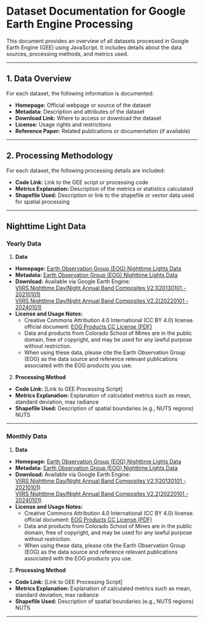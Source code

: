 # Dataset Documentation for Google Earth Engine Processing

This document provides an overview of all datasets processed in Google Earth Engine (GEE) using JavaScript. It includes details about the data sources, processing methods, and metrics used.

---

## 1. Data Overview

For each dataset, the following information is documented:

- **Homepage:** Official webpage or source of the dataset  
- **Metadata:** Description and attributes of the dataset  
- **Download Link:** Where to access or download the dataset  
- **License:** Usage rights and restrictions  
- **Reference Paper:** Related publications or documentation (if available)  

---

## 2. Processing Methodology

For each dataset, the following processing details are included:

- **Code Link:** Link to the GEE script or processing code  
- **Metrics Explanation:** Description of the metrics or statistics calculated  
- **Shapefile Used:** Description or link to the shapefile or vector data used for spatial processing  

---

## Nighttime Light Data

### Yearly Data

1. **Data**  
- **Homepage:** [Earth Observation Group (EOG) Nighttime Lights Data](https://eogdata.mines.edu/products/vnl/)  
- **Metadata:** [Earth Observation Group (EOG) Nighttime Lights Data](https://eogdata.mines.edu/products/vnl/)   
- **Download:** Available via Google Earth Engine:  
[VIIRS Nighttime Day/Night Annual Band Composites V2.1(20130101 - 20210101)](https://developers.google.com/earth-engine/datasets/catalog/NOAA_VIIRS_DNB_ANNUAL_V21)  
[VIIRS Nighttime Day/Night Annual Band Composites V2.2(20220101 - 20240101)](https://developers.google.com/earth-engine/datasets/catalog/NOAA_VIIRS_DNB_ANNUAL_V22)  
- **License and Usage Notes:**  
    - Creative Commons Attribution 4.0 International (CC BY 4.0) license.
    official document: [EOG Products CC License (PDF)](https://eogdata.mines.edu/files/EOG_products_CC_License.pdf)  
    - Data and products from Colorado School of Mines are in the public domain, free of copyright, and may be used for any lawful purpose without restriction.
    - When using these data, please cite the Earth Observation Group (EOG) as the data source and reference relevant publications associated with the EOG products you use.

2. **Processing Method**  
- **Code Link:** [Link to GEE Processing Script]  
- **Metrics Explanation:** Explanation of calculated metrics such as mean, standard deviation, max radiance  
- **Shapefile Used:** Description of spatial boundaries (e.g., NUTS regions)  
NUTS


---

### Monthly Data


1. **Data**  
- **Homepage:** [Earth Observation Group (EOG) Nighttime Lights Data]()  
- **Metadata:** [Earth Observation Group (EOG) Nighttime Lights Data]()   
- **Download:** Available via Google Earth Engine:  
[VIIRS Nighttime Day/Night Annual Band Composites V2.1(20130101 - 20210101)]()  
[VIIRS Nighttime Day/Night Annual Band Composites V2.2(20220101 - 20240101)]()  
- **License and Usage Notes:**  
    - Creative Commons Attribution 4.0 International (CC BY 4.0) license.
    official document: [EOG Products CC License (PDF)](https://eogdata.mines.edu/files/EOG_products_CC_License.pdf)  
    - Data and products from Colorado School of Mines are in the public domain, free of copyright, and may be used for any lawful purpose without restriction.
    - When using these data, please cite the Earth Observation Group (EOG) as the data source and reference relevant publications associated with the EOG products you use.

2. **Processing Method**  
- **Code Link:** [Link to GEE Processing Script]  
- **Metrics Explanation:** Explanation of calculated metrics such as mean, standard deviation, max radiance  
- **Shapefile Used:** Description of spatial boundaries (e.g., NUTS regions)  
NUTS


---
